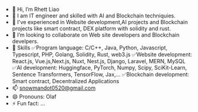 - 👋 Hi, I’m Rhett Liao
- 👀 I am IT engineer and skilled with AI and Blockchain techniquies. 
- 🌱 I've experienced in Website development,AI projects and Blockchain projects like smart contract, DEX platform with solidity and rust.
- 💞️ I’m looking to collaborate on Web site developers and Blockchain develpers.
- 🌈 Skills
  ✅Program language: C/C++, Java, Python, Javascript, Typescript, PHP, Golang, Solidity, Rust, web3.js
  ✅Website development: React.js, Vue.js,Next.js, Nuxt, Nest.js, Django, Laravel, MERN, MySQL
  ✅AI development: Huggingface, PyTorch, Numpy, Scipy, SciKit-Learn, Sentence Transformers, TensorFlow, Jax,...
  ✅Blockchain development: Smart contract, Decentralized Applications 
- 📫 snowmandot0520@gmail.com
- 😄 Pronouns: Olaf
- ⚡ Fun fact: ...

<!---
snowmandot0520/snowmandot0520 is a ✨ special ✨ repository because its `README.md` (this file) appears on your GitHub profile.
You can click the Preview link to take a look at your changes.
--->
